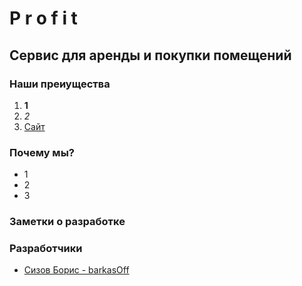 # P r o f i t

## Сервис для аренды и покупки помещений

### Наши преиущества

1. __1__
1. _2_
1. [Сайт](http://localhost:5000)

### Почему мы?

- 1
- 2
- 3

### Заметки о разработке

### Разработчики

- [Сизов Борис - barkasOff](https://github.com/borissizov)
